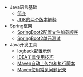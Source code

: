 * Java语言基础
  * [简介](markdown/编程语言/Java/_readme.md)
  * [JDK的两个版本解释](markdown/编程语言/Java/Core/JDK的两个版本解释.md)
* Spring框架
  * [SpringBoot2配置文件加载顺序](markdown/编程语言/Java/Spring/SpringBoot2配置文件加载顺序.md)
  * [SpringBoot2单元测试](markdown/编程语言/Java/Spring/SpringBoot2单元测试.md)
* Java开发工具
  * [logback配置示例](markdown/编程语言/Java/logback配置示例.md)
  * [IDEA工具使用技巧](markdown/编程语言/Java/IDEA工具使用技巧.md)
  * [Maven自动上传包和执行脚本](markdown/编程语言/Java/Maven自动上传包和执行脚本.md)
  * [Maven使用常见问题记录](markdown/编程语言/Java/Maven使用常见问题记录.md)
